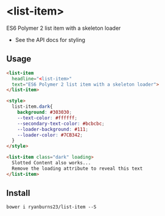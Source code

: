 # \<list-item\>

ES6 Polymer 2 list item with a skeleton loader

- See the API docs for styling

## Usage
<!--
```
<custom-element-demo>
  <template>
    <script src="../webcomponentsjs/webcomponents-loader.js"></script>
    <link rel="import" href="list-item.html">
    <next-code-block></next-code-block>
  </template>
</custom-element-demo>
```
-->
```html
<list-item
  headline="<list-item>"
  text="ES6 Polymer 2 list item with a skeleton loader">
</list-item>

<style>
  list-item.dark{
    background: #303030;
    --text-color: #ffffff;
    --secondary-text-color: #bcbcbc;
    --loader-background: #111;
    --loader-color: #7CB342;
  }
</style>

<list-item class="dark" loading>
  Slotted Content also works...
  Remove the loading attribute to reveal this text
</list-item>
```

## Install
```
bower i ryanburns23/list-item --S
```
